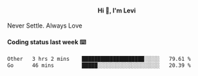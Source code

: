 <h4 style="text-align: center;">Hi 👋, I'm Levi</h4>  Never Settle. Always Love
<!---<img align="right" alt="Coding" width="300" src="https://i.pinimg.com/originals/81/17/8b/81178b47a8598f0c81c4799f2cdd4057.gif"></p> --->

#### Coding status last week ⌨️

<!--START_SECTION:waka-->

```txt
Other   3 hrs 2 mins    ████████████████████░░░░░   79.61 %
Go      46 mins         █████░░░░░░░░░░░░░░░░░░░░   20.39 %
```

<!--END_SECTION:waka-->
